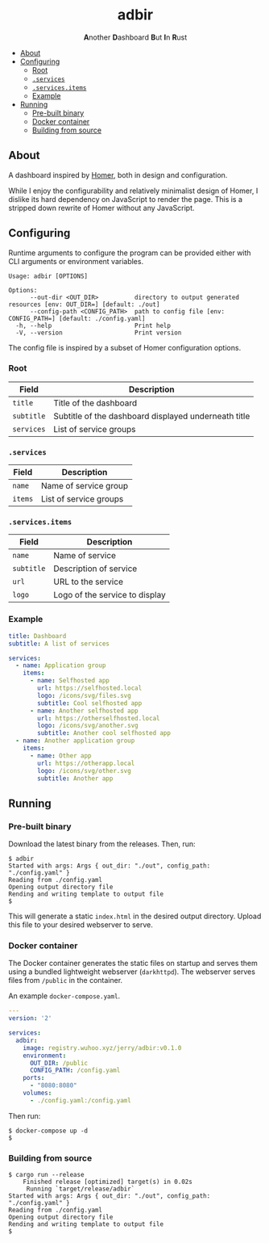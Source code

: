 <div align="center">
  <h1>adbir</h1>
  <b>A</b>nother <b>D</b>ashboard <b>B</b>ut <b>I</b>n <b>R</b>ust
</div>

- [About](#about)
- [Configuring](#configuring)
  - [Root](#root)
  - [`.services`](#services)
  - [`.services.items`](#servicesitems)
  - [Example](#example)
- [Running](#running)
  - [Pre-built binary](#pre-built-binary)
  - [Docker container](#docker-container)
  - [Building from source](#building-from-source)

## About

A dashboard inspired by [Homer](https://github.com/bastienwirtz/homer), both in
design and configuration.

While I enjoy the configurability and relatively minimalist design of Homer, I
dislike its hard dependency on JavaScript to render the page. This is a stripped
down rewrite of Homer without any JavaScript.

## Configuring

Runtime arguments to configure the program can be provided either with CLI
arguments or environment variables.

```
Usage: adbir [OPTIONS]

Options:
      --out-dir <OUT_DIR>          directory to output generated resources [env: OUT_DIR=] [default: ./out]
      --config-path <CONFIG_PATH>  path to config file [env: CONFIG_PATH=] [default: ./config.yaml]
  -h, --help                       Print help
  -V, --version                    Print version
```

The config file is inspired by a subset of Homer configuration options.

### Root

| Field | Description |
| --- | --- |
| `title` | Title of the dashboard |
| `subtitle` | Subtitle of the dashboard displayed underneath title |
| `services` | List of service groups |

### `.services`

| Field | Description |
| --- | --- |
| `name` | Name of service group |
| `items` | List of service groups |

### `.services.items`

| Field | Description |
| --- | --- |
| `name` | Name of service |
| `subtitle` | Description of service |
| `url` | URL to the service |
| `logo` | Logo of the service to display |

### Example

```yaml
title: Dashboard
subtitle: A list of services

services:
  - name: Application group
    items:
      - name: Selfhosted app
        url: https://selfhosted.local
        logo: /icons/svg/files.svg
        subtitle: Cool selfhosted app
      - name: Another selfhosted app
        url: https://otherselfhosted.local
        logo: /icons/svg/another.svg
        subtitle: Another cool selfhosted app
  - name: Another application group
    items:
      - name: Other app
        url: https://otherapp.local
        logo: /icons/svg/other.svg
        subtitle: Another app
```

## Running

### Pre-built binary

Download the latest binary from the releases. Then, run:

```
$ adbir
Started with args: Args { out_dir: "./out", config_path: "./config.yaml" }
Reading from ./config.yaml
Opening output directory file
Rending and writing template to output file
$
```

This will generate a static `index.html` in the desired output directory. Upload
this file to your desired webserver to serve.

### Docker container

The Docker container generates the static files on startup and serves them
using a bundled lightweight webserver (`darkhttpd`). The webserver serves files
from `/public` in the container.

An example `docker-compose.yaml`.

```yaml
---
version: '2'

services:
  adbir:
    image: registry.wuhoo.xyz/jerry/adbir:v0.1.0
    environment:
      OUT_DIR: /public
      CONFIG_PATH: /config.yaml
    ports:
      - "8080:8080"
    volumes:
      - ./config.yaml:/config.yaml
```

Then run:

```
$ docker-compose up -d
$
```

### Building from source

```
$ cargo run --release
    Finished release [optimized] target(s) in 0.02s
     Running `target/release/adbir`
Started with args: Args { out_dir: "./out", config_path: "./config.yaml" }
Reading from ./config.yaml
Opening output directory file
Rending and writing template to output file
$
```
